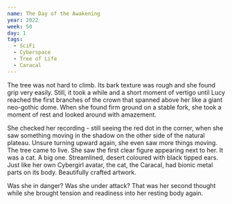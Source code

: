 ```yaml
---
name: The Day of the Awakening
year: 2022
week: 50
day: 1
tags:
  - SciFi
  - Cyberspace
  - Tree of Life
  - Caracal
---
```


The tree was not hard to climb. Its bark texture was rough and she found grip
very easily. Still, it took a while and a short moment of vertigo until Lucy
reached the first branches of the crown that spanned above her like a giant
neo-gothic dome. When she found firm ground on a stable fork, she took a moment
of rest and looked around with amazement.

She checked her recording - still seeing the red dot in the corner, when she saw
something moving in the shadow on the other side of the natural plateau. Unsure
turning upward again, she even saw more things moving. The tree came to live.
She saw the first clear figure appearing next to her. It was a cat. A big one.
Streamlined, desert coloured with black tipped ears. Just like her own Cybergirl
avatar, the cat, the Caracal, had bionic metal parts on its body. Beautifully
crafted artwork.

Was she in danger? Was she under attack? That was her second thought while she
brought tension and readiness into her resting body again.
